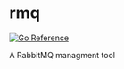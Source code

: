 # rmq

[![Go Reference](https://pkg.go.dev/badge/github.com/LogiqsAgro/rmq.svg)](https://pkg.go.dev/github.com/LogiqsAgro/rmq)

A RabbitMQ managment tool
